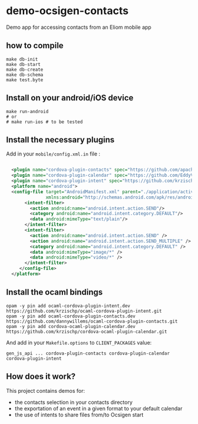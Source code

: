 # demo-ocsigen-contacts
Demo app for accessing contacts from an Eliom mobile app
## how to compile
```
make db-init
make db-start
make db-create
make db-schema
make test.byte
```

## Install on your android/iOS device
```
make run-android
# or
# make run-ios # to be tested
```

## Install the necessary plugins  
Add in your `mobile/config.xml.in` file :

```xml

  <plugin name="cordova-plugin-contacts" spec="https://github.com/apache/cordova-plugin-contacts.git" />
  <plugin name="cordova-plugin-calendar" spec="https://github.com/EddyVerbruggen/Calendar-PhoneGap-Plugin.git" />
  <plugin name="cordova-plugin-intent" spec="https://github.com/krzischp/cordova-plugin-intent.git"/>
  <platform name="android">
  <config-file target="AndroidManifest.xml" parent="./application/activity/[@android:name='MainActivity']"
               xmlns:android="http://schemas.android.com/apk/res/android">
       <intent-filter>
         <action android:name="android.intent.action.SEND"/>  
         <category android:name="android.intent.category.DEFAULT"/>  
         <data android:mimeType="text/plain"/>  
       </intent-filter>
       <intent-filter>
         <action android:name="android.intent.action.SEND" />  
         <action android:name="android.intent.action.SEND_MULTIPLE" />  
         <category android:name="android.intent.category.DEFAULT" />  
         <data android:mimeType="image/*" />  
         <data android:mimeType="video/*" />  
       </intent-filter>
     </config-file>
  </platform>
```
  
## Install the ocaml bindings
```
opam -y pin add ocaml-cordova-plugin-intent.dev https://github.com/krzischp/ocaml-cordova-plugin-intent.git
opam -y pin add ocaml-cordova-plugin-contacts.dev https://github.com/dannywillems/ocaml-cordova-plugin-contacts.git
opam -y pin add cordova-ocaml-plugin-calendar.dev https://github.com/krzischp/cordova-ocaml-plugin-calendar.git
```

And add in your `Makefile.options` to `CLIENT_PACKAGES` value:

```
gen_js_api ... cordova-plugin-contacts cordova-plugin-calendar cordova-plugin-intent
```


## How does it work?  
This project contains demos for:

- the contacts selection in your contacts directory
- the exportation of an event in a given format to your default calendar
- the use of intents to share files from/to Ocsigen start





